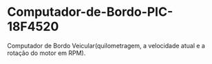 # Computador-de-Bordo-PIC-18F4520
Computador de Bordo Veicular(quilometragem, a velocidade atual e a rotação do motor em RPM).
